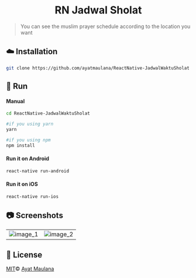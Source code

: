   

<h1 align="center">
	RN Jadwal Sholat
</h1>

> You can see the muslim prayer schedule according to the location you want

## :cloud: Installation

```sh
git clone https://github.com/ayatmaulana/ReactNative-JadwalWaktuSholat
```

## :rocket: Run 

#### Manual

```bash
cd ReactNative-JadwalWaktuSholat

#if you using yarn
yarn

#if you using npm
npm install
```

#### Run it on Android 

```bash
react-native run-android
```

#### Run it on iOS 

```bash
react-native run-ios
```

## :camera: Screenshots

|    |           | 
| ------------- |:-------------:|
| ![image_1](https://i.imgur.com/q6jFwtz.jpg) |  ![image_2](https://i.imgur.com/by38uZN.jpg) |  



## :scroll: License

[MIT]()© [Ayat Maulana](http://showalicense.com/?fullname=AYAT+MAULANA&year=2018#license-mit)
